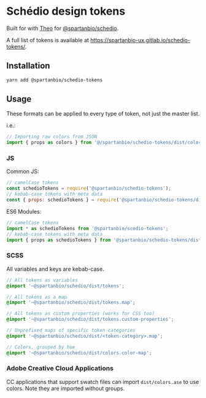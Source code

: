 # Schédio design tokens

Built for with [Theo](https://github.com/salesforce-ux/theo) for [@spartanbio/schedio](https://gitlab.com/spartanbio-ux/schedio).

A full list of tokens is available at https://spartanbio-ux.gitlab.io/schedio-tokens/.

## Installation

```bash
yarn add @spartanbio/schedio-tokens
```

## Usage

These formats can be applied to every type of token, not just the master list.

i.e.:

```js
// Importing raw colors from JSON
import { props as colors } from '@/spartanbio/schedio-tokens/dist/colors.raw.json';
```

### JS

Common JS:

```js
// camelCase tokens
const schedioTokens = require('@spartanbio/schedio-tokens');
// kebab-case tokens with meta data
const { props: schedioTokens } = require('@spartanbio/schedio-tokens/dist/tokens.raw.json');
```

ES6 Modules:

```js
// camelCase tokens
import * as schedioTokens from '@spartanbio/scedio-tokens';
// kebab-case tokens with meta data
import { props as schedioTokens } from '@spartanbio/schedio-tokens/dist/tokens.raw.json';
```

### SCSS

All variables and keys are kebab-case.

```scss
// All tokens as variables
@import '~@spartanbio/schedio/dist/tokens';

// All tokens as a map
@import '~@spartanbio/schedio/dist/tokens.map';

// All tokens as custom properties (works for CSS too)
@import '~@spartanbio/schedio/dist/tokens.custom-properties';

// Unprefixed maps of specific token categories
@import '~@spartanbio/schedio/dist/<token-category>.map';

// Colors, grouped by hue
@import '~@spartanbio/schedio/dist/colors.color-map';
```

### Adobe Creative Cloud Applications

CC applications that support swatch files can import `dist/colors.ase` to use colors. Note they are imported without groups.
